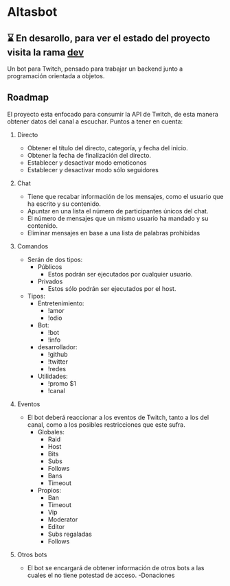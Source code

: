 # Altasbot

## ⌛ En desarollo, para ver el estado del proyecto visita la rama [dev](https://github.com/altaskur/altasbot/tree/dev)

Un bot para Twitch, pensado para trabajar un backend junto a programación orientada a objetos.

## Roadmap

El proyecto esta enfocado para consumir la API de Twitch, de esta manera obtener datos del canal a escuchar.
Puntos a tener en cuenta:

1. Directo
    - Obtener el título del directo, categoría, y fecha del inicio.
    - Obtener la fecha de finalización del directo.
    - Establecer y desactivar modo emoticonos
    - Establecer y desactivar modo sólo seguidores

2. Chat
    - Tiene que recabar información de los mensajes, como el usuario que ha escrito y su contenido.
    - Apuntar en una lista el número de participantes únicos del chat.
    - El número de mensajes que un mismo usuario ha mandado y su contenido.
    - Eliminar mensajes en base a una lista de palabras prohibidas

3. Comandos
    - Serán de dos tipos:
        - Públicos
            - Estos podrán ser ejecutados por cualquier usuario.
        - Privados
            - Estos sólo podrán ser ejecutados por el host.
    - Tipos:
        - Entretenimiento:
            - !amor
            - !odio
        - Bot:
            - !bot
            - !info
        - desarrollador:
            - !github
            - !twitter
            - !redes
        - Utilidades:
            - !promo $1
            - !canal
4. Eventos

    - El bot deberá reaccionar a los eventos de Twitch, tanto a los del canal, como a los posibles restricciones que este sufra.
        - Globales:
            - Raid
            - Host
            - Bits
            - Subs
            - Follows
            - Bans
            - Timeout
        - Propios:
            - Ban
            - Timeout
            - Vip
            - Moderator
            - Editor
            - Subs regaladas
            - Follows

5. Otros bots
    - El bot se encargará de obtener información de otros bots a las cuales el no tiene potestad de acceso.
        -Donaciones
